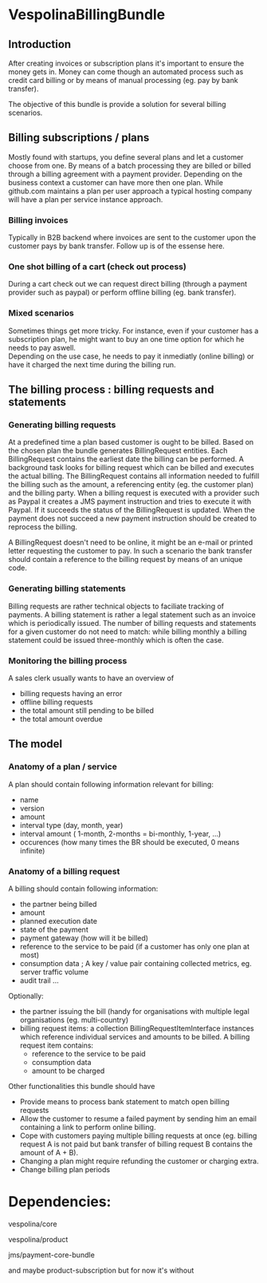 VespolinaBillingBundle
==========

## Introduction

After creating invoices or subscription plans it's important to ensure the money gets in.  Money can come though an automated process such as credit card billing or by means of manual processing (eg. pay by bank transfer).

The objective of this bundle is provide a solution for several billing scenarios.


## Billing subscriptions / plans

Mostly found with startups, you define several plans and let a customer choose from one.  By means of a batch processing they are billed or billed through a billing agreement with a payment provider.
Depending on the business context a customer can have more then one plan.  While github.com maintains a plan per user approach a typical hosting company will have a plan per service instance approach.

### Billing invoices

Typically in B2B backend where invoices are sent to the customer upon the customer pays by bank transfer.  Follow up is of the essense here.

### One shot billing of a cart (check out process)

During a cart check out we can request direct billing (through a payment provider such as paypal) or perform offline billing (eg. bank transfer).

### Mixed scenarios

Sometimes things get more tricky.  For instance, even if your customer has a subscription plan, he might want to buy an one time option for which he needs to pay aswell.  
Depending on the use case, he needs to pay it inmediatly (online billing) or have it charged the next time during the billing run.


## The billing process : billing requests and statements

### Generating billing requests

At a predefined time a plan based customer is ought to be billed.  Based on the chosen plan the bundle generates BillingRequest entities.
Each BillingRequest contains the earliest date the billing can be performed.  A background task looks for billing request which can be billed and executes the actual billing.
The BillingRequest contains all information needed to fulfill the billing such as the amount, a referencing entity (eg. the customer plan) and the billing party.
When a billing request is executed with a provider such as Paypal it creates a JMS payment instruction and tries to execute it with Paypal.  If it succeeds the status of the BillingRequest is updated.  When the payment does not succeed a new payment instruction should be created to reprocess the billing.

A BillingRequest doesn't need to be online, it might be an e-mail or printed letter requesting the customer to pay.  In such a scenario the bank transfer should contain a reference to the billing request by means of an unique code.

### Generating billing statements

Billing requests are rather technical objects to faciliate tracking of payments.  A billing statement is rather a legal statement such as an invoice which is periodically issued.  The number of billing requests and statements for a given customer do not need to match:  while billing monthly a billing statement could be issued three-monthly which is often the case.

### Monitoring the billing process

A sales clerk usually wants to have an overview of
* billing requests having an error
* offline billing requests 
* the total amount still pending to be billed
* the total amount overdue


## The model

### Anatomy of a plan / service

A plan should contain following information relevant for billing:
* name
* version
* amount
* interval type (day, month, year)
* interval amount ( 1-month, 2-months = bi-monthly, 1-year, ...)
* occurences (how many times the BR should be executed, 0 means infinite)

### Anatomy of a billing request

A billing should contain following information:

* the partner being billed
* amount
* planned execution date
* state of the payment
* payment gateway (how will it be billed)
* reference to the service to be paid (if a customer has only one plan at most)
* consumption data ; A key / value pair containing collected metrics, eg. server traffic volume
* audit trail ...

Optionally:
* the partner issuing the bill (handy for organisations with multiple legal organisations (eg. multi-country)
* billing request items: a collection BillingRequestItemInterface instances which reference individual services and amounts to be billed.
  A billing request item contains:
  * reference to the service to be paid
  * consumption data
  * amount to be charged


Other functionalities this bundle should have
* Provide means to process bank statement to match open billing requests
* Allow the customer to resume a failed payment by sending him an email containing a link to perform online billing.
* Cope with customers paying multiple billing requests at once (eg. billing request A is not paid but bank transfer of billing request B contains the amount of A + B).
* Changing a plan might require refunding the customer or charging extra.
* Change billing plan periods








Dependencies:
==========
vespolina/core

vespolina/product

jms/payment-core-bundle

and maybe product-subscription but for now it's without




